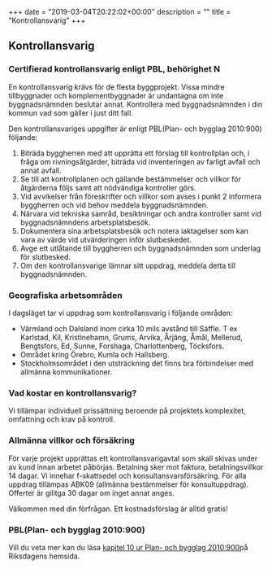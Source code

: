 +++
date = "2019-03-04T20:22:02+00:00"
description = ""
title = "Kontrollansvarig"
+++

## Kontrollansvarig

### Certifierad kontrollansvarig enligt PBL, behörighet N

En kontrollansvarig krävs för de flesta byggprojekt. Vissa mindre tillbyggnader och komplementbyggnader är undantagna om inte byggnadsnämnden beslutar annat. Kontrollera med byggnadsnämnden i din kommun vad som gäller i just ditt fall.

Den kontrollansvariges uppgifter är enligt PBL(Plan- och bygglag 2010:900) följande:

1. Biträda byggherren med att upprätta ett förslag till kontrollplan och, i fråga om rivningsåtgärder, biträda vid inventeringen av farligt avfall och annat avfall.
2. Se till att kontrollplanen och gällande bestämmelser och villkor för åtgärderna följs samt att nödvändiga kontroller görs.
3. Vid avvikelser från föreskrifter och villkor som avses i punkt 2 informera byggherren och vid behov meddela byggnadsnämnden.
4. Närvara vid tekniska samråd, besiktningar och andra kontroller samt vid byggnadsnämndens arbetsplatsbesök.
5. Dokumentera sina arbetsplatsbesök och notera iaktagelser som kan vara av värde vid utvärderingen inför slutbeskedet.
6. Avge ett utlåtande till byggherren och byggnadsnämnden som underlag för slutbesked.
7. Om den kontrollansvarige lämnar sitt uppdrag, meddela detta till byggnadsnämnden.

### Geografiska arbetsområden

I dagsläget tar vi uppdrag som kontrollansvarig i följande områden:

* Värmland och Dalsland inom cirka 10 mils avstånd till Säffle. T ex Karlstad, Kil, Kristinehamn, Grums, Arvika, Årjäng, Åmål, Mellerud, Bengtsfors, Ed, Sunne, Forshaga, Charlottenberg, Töcksfors.
* Området kring Örebro, Kumla och Hallsberg.
* Stockholmsområdet i den utsträckning det finns bra förbindelser med allmänna kommunikationer.

### Vad kostar en kontrollansvarig?

Vi tillämpar individuell prissättning beroende på projektets komplexitet, omfattning och krav på kontroll.

### Allmänna villkor och försäkring

För varje projekt upprättas ett kontrollansvarigavtal som skall skivas under av kund innan arbetet påbörjas. Betalning sker mot faktura, betalningsvillkor 14 dagar. Vi innehar f-skattsedel och konsultansvarsförsäkring. För alla uppdrag tillämpas ABK09 (allmänna bestämmelser för konsultuppdrag). Offerter är gilitga 30 dagar om inget annat anges.

Välkommen med din förfrågan. Ett kostnadsförslag är alltid gratis!

### PBL(Plan- och bygglag 2010:900)

Vill du veta mer kan du läsa [kapitel 10 ur Plan- och bygglag 2010:900](http://www.riksdagen.se/sv/Dokument-Lagar/Lagar/Svenskforfattningssamling/Plan--och-bygglag-2010900_sfs-2010-900/#K10)på Riksdagens hemsida.